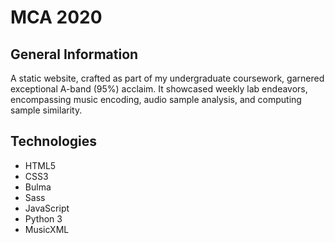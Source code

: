 # MCA 2020

## General Information

A static website, crafted as part of my undergraduate coursework, garnered exceptional A-band (95%) acclaim. It showcased weekly lab endeavors, encompassing music encoding, audio sample analysis, and computing sample similarity.

## Technologies
* HTML5
* CSS3
* Bulma
* Sass
* JavaScript
* Python 3
* MusicXML

